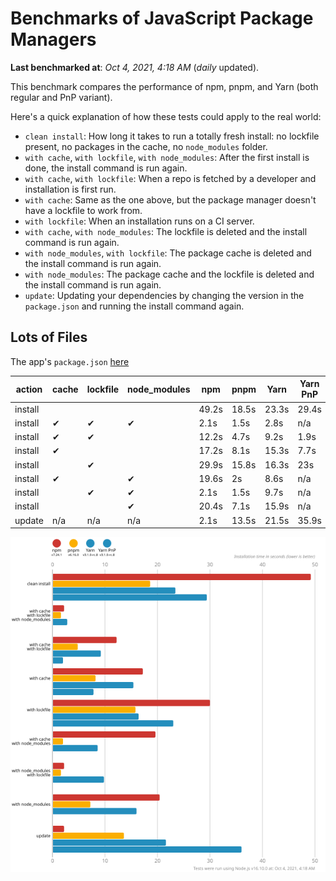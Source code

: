 # Benchmarks of JavaScript Package Managers

**Last benchmarked at**: _Oct 4, 2021, 4:18 AM_ (_daily_ updated).

This benchmark compares the performance of npm, pnpm, and Yarn (both regular and PnP variant).

Here's a quick explanation of how these tests could apply to the real world:

- `clean install`: How long it takes to run a totally fresh install: no lockfile present, no packages in the cache, no `node_modules` folder.
- `with cache`, `with lockfile`, `with node_modules`: After the first install is done, the install command is run again.
- `with cache`, `with lockfile`: When a repo is fetched by a developer and installation is first run.
- `with cache`: Same as the one above, but the package manager doesn't have a lockfile to work from.
- `with lockfile`: When an installation runs on a CI server.
- `with cache`, `with node_modules`: The lockfile is deleted and the install command is run again.
- `with node_modules`, `with lockfile`: The package cache is deleted and the install command is run again.
- `with node_modules`: The package cache and the lockfile is deleted and the install command is run again.
- `update`: Updating your dependencies by changing the version in the `package.json` and running the install command again.

## Lots of Files

The app's `package.json` [here](https://github.com/pnpm/pnpm.github.io/blob/main/benchmarks/fixtures/alotta-files/package.json)

| action  | cache | lockfile | node_modules| npm | pnpm | Yarn | Yarn PnP |
| ---     | ---   | ---      | ---         | --- | ---  | ---  | ---      |
| install |       |          |             | 49.2s | 18.5s | 23.3s | 29.4s |
| install | ✔     | ✔        | ✔           | 2.1s | 1.5s | 2.8s | n/a |
| install | ✔     | ✔        |             | 12.2s | 4.7s | 9.2s | 1.9s |
| install | ✔     |          |             | 17.2s | 8.1s | 15.3s | 7.7s |
| install |       | ✔        |             | 29.9s | 15.8s | 16.3s | 23s |
| install | ✔     |          | ✔           | 19.6s | 2s | 8.6s | n/a |
| install |       | ✔        | ✔           | 2.1s | 1.5s | 9.7s | n/a |
| install |       |          | ✔           | 20.4s | 7.1s | 15.9s | n/a |
| update  | n/a | n/a | n/a | 2.1s | 13.5s | 21.5s | 35.9s |

![Graph of the alotta-files results](../../static/img/benchmarks/alotta-files.svg)